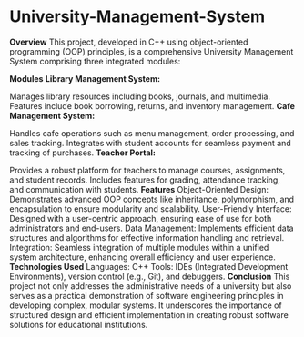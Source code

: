 # University-Management-System
**Overview**
This project, developed in C++ using object-oriented programming (OOP) principles, is a comprehensive University Management System comprising three integrated modules:

**Modules**
**Library Management System:**

Manages library resources including books, journals, and multimedia.
Features include book borrowing, returns, and inventory management.
**Cafe Management System:**

Handles cafe operations such as menu management, order processing, and sales tracking.
Integrates with student accounts for seamless payment and tracking of purchases.
**Teacher Portal:**

Provides a robust platform for teachers to manage courses, assignments, and student records.
Includes features for grading, attendance tracking, and communication with students.
**Features**
Object-Oriented Design: Demonstrates advanced OOP concepts like inheritance, polymorphism, and encapsulation to ensure modularity and scalability.
User-Friendly Interface: Designed with a user-centric approach, ensuring ease of use for both administrators and end-users.
Data Management: Implements efficient data structures and algorithms for effective information handling and retrieval.
Integration: Seamless integration of multiple modules within a unified system architecture, enhancing overall efficiency and user experience.
**Technologies Used**
Languages: C++
Tools: IDEs (Integrated Development Environments), version control (e.g., Git), and debuggers.
**Conclusion**
This project not only addresses the administrative needs of a university but also serves as a practical demonstration of software engineering principles in developing complex, modular systems. It underscores the importance of structured design and efficient implementation in creating robust software solutions for educational institutions.


